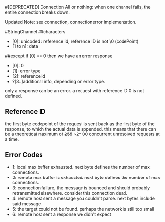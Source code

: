 #[DEPRECATED] Connection
All or nothing: when one channel fails, the entire connection breaks down. 

Updated Note: see connection, connectionerror implementation.

#StringChannel
##characters
 * \[0\]: unicoded : reference id, reference ID is not \0 (codePoint)
 * \[1 to n\]: data
 
##except if \[0\] == 0
 then we have an error response
 * \[0\]: 0
 * \[1\]: error type
 * \[2\]: reference id
 * ?\[3..\]additional info, depending on error type.
 
 only a response can be an error. a request with reference ID 0 is not defined.
 
## Reference ID 
the first ~~byte~~ codepoint of the request is sent back as the first byte of the response, to which the actual data is appended.
this means that there can be a theoretical maximum of ~~255~~ ~2^100 concurrent unresolved requests at a time.

## Error Codes
 * 1: local max buffer exhausted. next byte defines the number of max connections.
 * 2: remote max buffer is exhausted. next byte defines the number of max connections.
 * 3: connection failure, the message is bounced and should probably retransmitted elsewhere. consider this connection dead.
 * 4: remote host sent a message you couldn't parse. next bytes include said message.
 * 5: the target could not be found. perhaps the network is still too small
 * 6: remote host sent a response we didn't expect